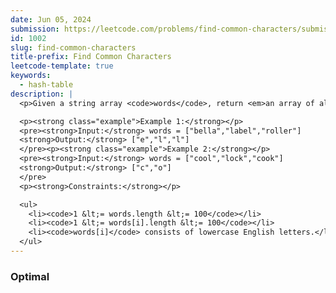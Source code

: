 ```yaml
---
date: Jun 05, 2024
submission: https://leetcode.com/problems/find-common-characters/submissions/1278444531
id: 1002
slug: find-common-characters
title-prefix: Find Common Characters
leetcode-template: true
keywords:
  - hash-table
description: |
  <p>Given a string array <code>words</code>, return <em>an array of all characters that show up in all strings within the </em><code>words</code><em> (including duplicates)</em>. You may return the answer in <strong>any order</strong>.</p>

  <p><strong class="example">Example 1:</strong></p>
  <pre><strong>Input:</strong> words = ["bella","label","roller"]
  <strong>Output:</strong> ["e","l","l"]
  </pre><p><strong class="example">Example 2:</strong></p>
  <pre><strong>Input:</strong> words = ["cool","lock","cook"]
  <strong>Output:</strong> ["c","o"]
  </pre>
  <p><strong>Constraints:</strong></p>

  <ul>
    <li><code>1 &lt;= words.length &lt;= 100</code></li>
    <li><code>1 &lt;= words[i].length &lt;= 100</code></li>
    <li><code>words[i]</code> consists of lowercase English letters.</li>
  </ul>
---
```


### Optimal

```ts {include="index.ts"}

```
